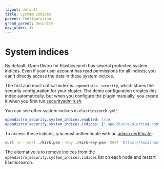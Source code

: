 ```yaml
---
layout: default
title: System Indices
parent: Configuration
grand_parent: Security
nav_order: 15
---
```


# System indices

By default, Open Distro for Elasticsearch has several protected system indices. Even if your user account has read permissions for all indices, you can't directly access the data in these system indices.

The first and most critical index is `.opendistro_security`, which stores the security configuration for your cluster. The demo configuration creates this index automatically, but when you configure the plugin manually, you create it when you first run [securityadmin.sh](../security-admin/).

You can see other system indices in `elasticsearch.yml`:

```yml
opendistro_security.system_indices.enabled: true
opendistro_security.system_indices.indices: [".opendistro-alerting-config", ".opendistro-alerting-alert*", ".opendistro-anomaly-results*", ".opendistro-anomaly-detector*", ".opendistro-anomaly-checkpoints", ".opendistro-anomaly-detection-state"]
```

To access these indices, you must authenticate with an [admin certificate](../tls/#configure-admin-certificates):

```bash
curl -k --cert ./kirk.pem --key ./kirk-key.pem -XGET 'https://localhost:9200/.opendistro_security/_search'
```

The alternative is to remove indices from the `opendistro_security.system_indices.indices` list on each node and restart Elasticsearch.
